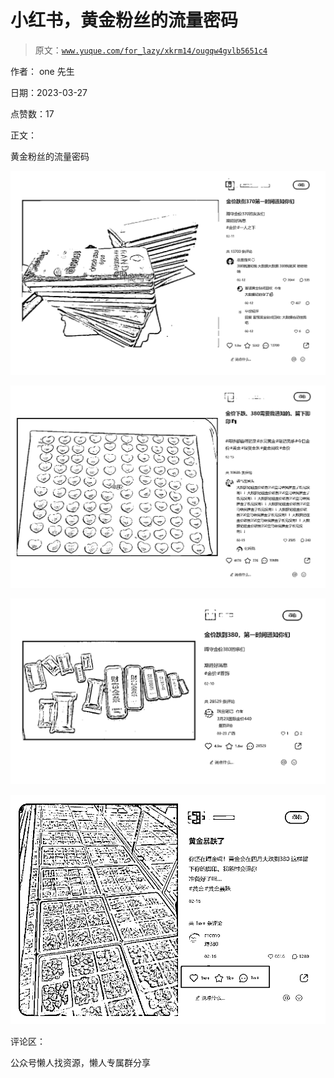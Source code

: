 # 小红书，黄金粉丝的流量密码

> 原文：[`www.yuque.com/for_lazy/xkrm14/ougqw4gvlb5651c4`](https://www.yuque.com/for_lazy/xkrm14/ougqw4gvlb5651c4)



作者： one 先生



日期：2023-03-27



点赞数：17



正文：



黄金粉丝的流量密码



![](img/1b73b99ca7e3bd54821a7a51d4dffdad.png)



![](img/27f897e4df9c2e0e6840a13b6120c737.png)



![](img/5d55dda782c77d1c19fbd3cbba91c196.png)



![](img/072f8102cf5af71e2dbe5bde45f6bf32.png)



评论区：



公众号懒人找资源，懒人专属群分享

